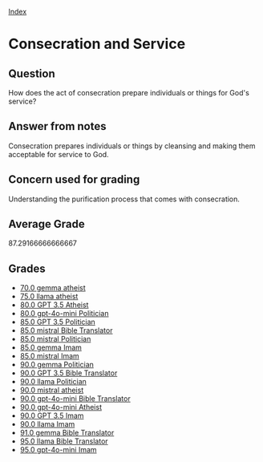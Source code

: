 
[Index](../../index.md)
# Consecration and Service
## Question
How does the act of consecration prepare individuals or things for God's service?

## Answer from notes
Consecration prepares individuals or things by cleansing and making them acceptable for service to God.

## Concern used for grading
Understanding the purification process that comes with consecration.

## Average Grade
87.29166666666667

## Grades
 * [70.0 gemma atheist](../answers/gemma_atheist/Consecration_and_Service.md)
 * [75.0 llama atheist](../answers/llama_atheist/Consecration_and_Service.md)
 * [80.0 GPT 3.5 Atheist](../answers/GPT_3.5_Atheist/Consecration_and_Service.md)
 * [80.0 gpt-4o-mini Politician](../answers/gpt-4o-mini_Politician/Consecration_and_Service.md)
 * [85.0 GPT 3.5 Politician](../answers/GPT_3.5_Politician/Consecration_and_Service.md)
 * [85.0 mistral Bible Translator](../answers/mistral_Bible_Translator/Consecration_and_Service.md)
 * [85.0 mistral Politician](../answers/mistral_Politician/Consecration_and_Service.md)
 * [85.0 gemma Imam](../answers/gemma_Imam/Consecration_and_Service.md)
 * [85.0 mistral Imam](../answers/mistral_Imam/Consecration_and_Service.md)
 * [90.0 gemma Politician](../answers/gemma_Politician/Consecration_and_Service.md)
 * [90.0 GPT 3.5 Bible Translator](../answers/GPT_3.5_Bible_Translator/Consecration_and_Service.md)
 * [90.0 llama Politician](../answers/llama_Politician/Consecration_and_Service.md)
 * [90.0 mistral atheist](../answers/mistral_atheist/Consecration_and_Service.md)
 * [90.0 gpt-4o-mini Bible Translator](../answers/gpt-4o-mini_Bible_Translator/Consecration_and_Service.md)
 * [90.0 gpt-4o-mini Atheist](../answers/gpt-4o-mini_Atheist/Consecration_and_Service.md)
 * [90.0 GPT 3.5 Imam](../answers/GPT_3.5_Imam/Consecration_and_Service.md)
 * [90.0 llama Imam](../answers/llama_Imam/Consecration_and_Service.md)
 * [91.0 gemma Bible Translator](../answers/gemma_Bible_Translator/Consecration_and_Service.md)
 * [95.0 llama Bible Translator](../answers/llama_Bible_Translator/Consecration_and_Service.md)
 * [95.0 gpt-4o-mini Imam](../answers/gpt-4o-mini_Imam/Consecration_and_Service.md)
